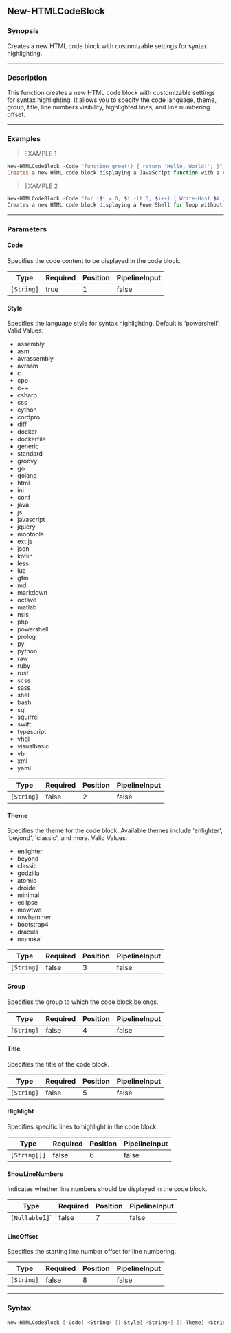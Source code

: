 New-HTMLCodeBlock
-----------------

### Synopsis
Creates a new HTML code block with customizable settings for syntax highlighting.

---

### Description

This function creates a new HTML code block with customizable settings for syntax highlighting. It allows you to specify the code language, theme, group, title, line numbers visibility, highlighted lines, and line numbering offset.

---

### Examples
> EXAMPLE 1

```PowerShell
New-HTMLCodeBlock -Code "function greet() { return 'Hello, World!'; }" -Style 'javascript' -Theme 'monokai' -Group 'Functions' -Title 'Greeting Function' -Highlight 2,4-6 -ShowLineNumbers $true -LineOffset 1
Creates a new HTML code block displaying a JavaScript function with a custom theme, belonging to the 'Functions' group, titled 'Greeting Function', highlighting lines 2, 4 to 6, showing line numbers, and starting line numbering from 1.
```
> EXAMPLE 2

```PowerShell
New-HTMLCodeBlock -Code "for ($i = 0; $i -lt 5; $i++) { Write-Host $i }" -Style 'powershell' -Group 'Loops' -Title 'For Loop Example' -ShowLineNumbers $false
Creates a new HTML code block displaying a PowerShell for loop without line numbers, belonging to the 'Loops' group, titled 'For Loop Example'.
```

---

### Parameters
#### **Code**
Specifies the code content to be displayed in the code block.

|Type      |Required|Position|PipelineInput|
|----------|--------|--------|-------------|
|`[String]`|true    |1       |false        |

#### **Style**
Specifies the language style for syntax highlighting. Default is 'powershell'.
Valid Values:

* assembly
* asm
* avrassembly
* avrasm
* c
* cpp
* c++
* csharp
* css
* cython
* cordpro
* diff
* docker
* dockerfile
* generic
* standard
* groovy
* go
* golang
* html
* ini
* conf
* java
* js
* javascript
* jquery
* mootools
* ext.js
* json
* kotlin
* less
* lua
* gfm
* md
* markdown
* octave
* matlab
* nsis
* php
* powershell
* prolog
* py
* python
* raw
* ruby
* rust
* scss
* sass
* shell
* bash
* sql
* squirrel
* swift
* typescript
* vhdl
* visualbasic
* vb
* xml
* yaml

|Type      |Required|Position|PipelineInput|
|----------|--------|--------|-------------|
|`[String]`|false   |2       |false        |

#### **Theme**
Specifies the theme for the code block. Available themes include 'enlighter', 'beyond', 'classic', and more.
Valid Values:

* enlighter
* beyond
* classic
* godzilla
* atomic
* droide
* minimal
* eclipse
* mowtwo
* rowhammer
* bootstrap4
* dracula
* monokai

|Type      |Required|Position|PipelineInput|
|----------|--------|--------|-------------|
|`[String]`|false   |3       |false        |

#### **Group**
Specifies the group to which the code block belongs.

|Type      |Required|Position|PipelineInput|
|----------|--------|--------|-------------|
|`[String]`|false   |4       |false        |

#### **Title**
Specifies the title of the code block.

|Type      |Required|Position|PipelineInput|
|----------|--------|--------|-------------|
|`[String]`|false   |5       |false        |

#### **Highlight**
Specifies specific lines to highlight in the code block.

|Type        |Required|Position|PipelineInput|
|------------|--------|--------|-------------|
|`[String[]]`|false   |6       |false        |

#### **ShowLineNumbers**
Indicates whether line numbers should be displayed in the code block.

|Type          |Required|Position|PipelineInput|
|--------------|--------|--------|-------------|
|`[Nullable`1]`|false   |7       |false        |

#### **LineOffset**
Specifies the starting line number offset for line numbering.

|Type      |Required|Position|PipelineInput|
|----------|--------|--------|-------------|
|`[String]`|false   |8       |false        |

---

### Syntax
```PowerShell
New-HTMLCodeBlock [-Code] <String> [[-Style] <String>] [[-Theme] <String>] [[-Group] <String>] [[-Title] <String>] [[-Highlight] <String[]>] [[-ShowLineNumbers] <Nullable`1>] [[-LineOffset] <String>] [<CommonParameters>]
```
